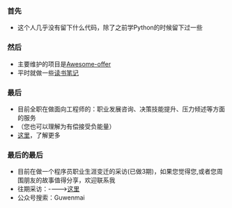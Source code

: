 ### 首先
- 这个人几乎没有留下什么代码，除了之前学Python的时候留下过一些
### 然后
- 主要维护的项目是[Awesome-offer](https://github.com/lietoumai/Awesome-offer)
- 平时就做一些[读书笔记](https://github.com/lietoumai/Reflection)
### 最后
- 目前全职在做面向工程师的：职业发展咨询、决策技能提升、压力倾述等方面的服务
- （您也可以理解为有偿接受负能量）
- [这里](http://guwenmai.sxl.cn/)，了解更多
### 最后的最后
- 目前在做一个程序员职业生涯变迁的采访(已做3期)，如果您觉得您,或者您周围朋友的故事值得分享，欢迎联系我
- 往期采访：---->[这里](https://mp.weixin.qq.com/mp/appmsgalbum?action=getalbum&album_id=1496616199663730689&__biz=MzA4MjU3NDQ1MA==#wechat_redirect)
- 公众号搜索：Guwenmai
